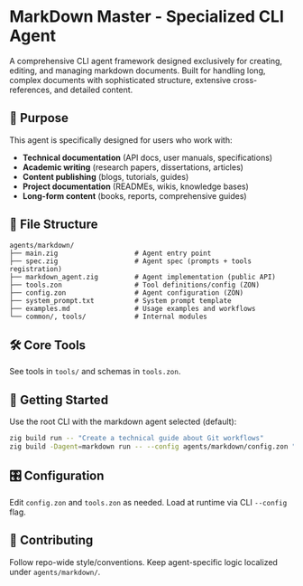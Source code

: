# MarkDown Master - Specialized CLI Agent

A comprehensive CLI agent framework designed exclusively for creating, editing, and managing markdown documents. Built for handling long, complex documents with sophisticated structure, extensive cross-references, and detailed content.

## 🎯 Purpose

This agent is specifically designed for users who work with:
- **Technical documentation** (API docs, user manuals, specifications)
- **Academic writing** (research papers, dissertations, articles)
- **Content publishing** (blogs, tutorials, guides)
- **Project documentation** (READMEs, wikis, knowledge bases)
- **Long-form content** (books, reports, comprehensive guides)

## 📁 File Structure

```
agents/markdown/
├── main.zig                   # Agent entry point
├── spec.zig                   # Agent spec (prompts + tools registration)
├── markdown_agent.zig         # Agent implementation (public API)
├── tools.zon                  # Tool definitions/config (ZON)
├── config.zon                 # Agent configuration (ZON)
├── system_prompt.txt          # System prompt template
├── examples.md                # Usage examples and workflows
└── common/, tools/            # Internal modules
```

## 🛠️ Core Tools

See tools in `tools/` and schemas in `tools.zon`.

## 🚀 Getting Started

Use the root CLI with the markdown agent selected (default):

```bash
zig build run -- "Create a technical guide about Git workflows"
zig build -Dagent=markdown run -- --config agents/markdown/config.zon "Edit document structure"
```

## 🎛️ Configuration

Edit `config.zon` and `tools.zon` as needed. Load at runtime via CLI `--config` flag.

## 🤝 Contributing

Follow repo-wide style/conventions. Keep agent-specific logic localized under `agents/markdown/`.

